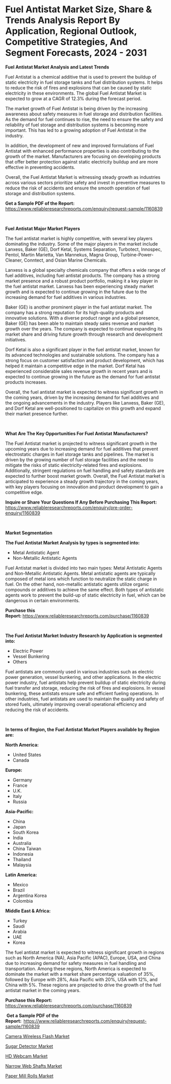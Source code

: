 <p><h1>Fuel Antistat Market Size, Share & Trends Analysis Report By Application, Regional Outlook, Competitive Strategies, And Segment Forecasts, 2024 - 2031</h1></p><p><strong>Fuel Antistat Market Analysis and Latest Trends</strong></p>
<p><p>Fuel Antistat is a chemical additive that is used to prevent the buildup of static electricity in fuel storage tanks and fuel distribution systems. It helps to reduce the risk of fires and explosions that can be caused by static electricity in these environments. The global Fuel Antistat Market is expected to grow at a CAGR of 12.3% during the forecast period.</p><p>The market growth of Fuel Antistat is being driven by the increasing awareness about safety measures in fuel storage and distribution facilities. As the demand for fuel continues to rise, the need to ensure the safety and reliability of fuel storage and distribution systems is becoming more important. This has led to a growing adoption of Fuel Antistat in the industry.</p><p>In addition, the development of new and improved formulations of Fuel Antistat with enhanced performance properties is also contributing to the growth of the market. Manufacturers are focusing on developing products that offer better protection against static electricity buildup and are more effective in preventing accidents.</p><p>Overall, the Fuel Antistat Market is witnessing steady growth as industries across various sectors prioritize safety and invest in preventive measures to reduce the risk of accidents and ensure the smooth operation of fuel storage and distribution systems.</p></p>
<p><strong>Get a Sample PDF of the Report:&nbsp;</strong> <a href="https://www.reliableresearchreports.com/enquiry/request-sample/1160839">https://www.reliableresearchreports.com/enquiry/request-sample/1160839</a></p>
<p>&nbsp;</p>
<p><strong>Fuel Antistat Major Market Players</strong></p>
<p><p>The fuel antistat market is highly competitive, with several key players dominating the industry. Some of the major players in the market include Lanxess, Baker (GE), Dorf Ketal, Systems Separation, Turbotect, Innospec, Pentol, Martin Marietta, Van Mannekus, Magna Group, Turbine-Power-Cleaner, Conntect, and Osian Marine Chemicals. </p><p>Lanxess is a global specialty chemicals company that offers a wide range of fuel additives, including fuel antistat products. The company has a strong market presence and a robust product portfolio, making it a key player in the fuel antistat market. Lanxess has been experiencing steady market growth and is expected to continue growing in the future due to the increasing demand for fuel additives in various industries.</p><p>Baker (GE) is another prominent player in the fuel antistat market. The company has a strong reputation for its high-quality products and innovative solutions. With a diverse product range and a global presence, Baker (GE) has been able to maintain steady sales revenue and market growth over the years. The company is expected to continue expanding its market share and driving future growth through research and development initiatives.</p><p>Dorf Ketal is also a significant player in the fuel antistat market, known for its advanced technologies and sustainable solutions. The company has a strong focus on customer satisfaction and product development, which has helped it maintain a competitive edge in the market. Dorf Ketal has experienced considerable sales revenue growth in recent years and is expected to continue growing in the future as the demand for fuel antistat products increases. </p><p>Overall, the fuel antistat market is expected to witness significant growth in the coming years, driven by the increasing demand for fuel additives and the ongoing advancements in the industry. Players like Lanxess, Baker (GE), and Dorf Ketal are well-positioned to capitalize on this growth and expand their market presence further.</p></p>
<p>&nbsp;</p>
<p><strong>What Are The Key Opportunities For Fuel Antistat Manufacturers?</strong></p>
<p><p>The Fuel Antistat market is projected to witness significant growth in the upcoming years due to increasing demand for fuel additives that prevent electrostatic charges in fuel storage tanks and pipelines. The market is driven by the growing number of fuel storage facilities and the need to mitigate the risks of static electricity-related fires and explosions. Additionally, stringent regulations on fuel handling and safety standards are expected to further boost market growth. Overall, the Fuel Antistat market is anticipated to experience a steady growth trajectory in the coming years, with key players focusing on innovation and product development to gain a competitive edge.</p></p>
<p><strong>Inquire or Share Your Questions If Any Before Purchasing This Report:</strong> <a href="https://www.reliableresearchreports.com/enquiry/pre-order-enquiry/1160839">https://www.reliableresearchreports.com/enquiry/pre-order-enquiry/1160839</a></p>
<p>&nbsp;</p>
<p><strong>Market Segmentation</strong></p>
<p><strong>The Fuel Antistat Market Analysis by types is segmented into:</strong></p>
<p><ul><li>Metal Antistatic Agent</li><li>Non-Metallic Antistatic Agents</li></ul></p>
<p><p>Fuel Antistat market is divided into two main types: Metal Antistatic Agents and Non-Metallic Antistatic Agents. Metal antistatic agents are typically composed of metal ions which function to neutralize the static charge in fuel. On the other hand, non-metallic antistatic agents utilize organic compounds or additives to achieve the same effect. Both types of antistatic agents work to prevent the build-up of static electricity in fuel, which can be dangerous in certain environments.</p></p>
<p><strong>Purchase this Report:&nbsp;</strong><a href="https://www.reliableresearchreports.com/purchase/1160839">https://www.reliableresearchreports.com/purchase/1160839</a></p>
<p>&nbsp;</p>
<p><strong>The Fuel Antistat Market Industry Research by Application is segmented into:</strong></p>
<p><ul><li>Electric Power</li><li>Vessel Bunkering</li><li>Others</li></ul></p>
<p><p>Fuel antistats are commonly used in various industries such as electric power generation, vessel bunkering, and other applications. In the electric power industry, fuel antistats help prevent buildup of static electricity during fuel transfer and storage, reducing the risk of fires and explosions. In vessel bunkering, these antistats ensure safe and efficient fueling operations. In other industries, fuel antistats are used to maintain the quality and safety of stored fuels, ultimately improving overall operational efficiency and reducing the risk of accidents.</p></p>
<p>&nbsp;</p>
<p><strong>In terms of Region, the Fuel Antistat Market Players available by Region are:</strong></p>
<p>
    <p> <strong> North America: </strong>
        <ul>
            <li>United States</li>
            <li>Canada</li>
        </ul>
        </p> 
    <p> <strong> Europe: </strong>
        <ul>
            <li>Germany</li>
            <li>France</li>
            <li>U.K.</li>
            <li>Italy</li>
            <li>Russia</li>
        </ul>
        </p> 
    <p> <strong> Asia-Pacific: </strong>
        <ul>
            <li>China</li>
            <li>Japan</li>
            <li>South Korea</li>
            <li>India</li>
            <li>Australia</li>
            <li>China Taiwan</li>
            <li>Indonesia</li>
            <li>Thailand</li>
            <li>Malaysia</li>
        </ul>
        </p> 
    <p> <strong> Latin America: </strong>
        <ul>
            <li>Mexico</li>
            <li>Brazil</li>
            <li>Argentina Korea</li>
            <li>Colombia</li>
        </ul>
        </p> 
    <p> <strong> Middle East & Africa: </strong>
        <ul>
            <li>Turkey</li>
            <li>Saudi</li>
            <li>Arabia</li>
            <li>UAE</li>
            <li>Korea</li>
        </ul>
    </p>
    </p>
<p><p>The fuel antistat market is expected to witness significant growth in regions such as North America (NA), Asia Pacific (APAC), Europe, USA, and China due to increasing demand for safety measures in fuel handling and transportation. Among these regions, North America is expected to dominate the market with a market share percentage valuation of 35%, followed by Europe with 28%, Asia Pacific with 20%, USA with 12%, and China with 5%. These regions are projected to drive the growth of the fuel antistat market in the coming years.</p></p>
<p><strong>Purchase this Report: </strong><a href="https://www.reliableresearchreports.com/purchase/1160839">https://www.reliableresearchreports.com/purchase/1160839</a></p>
<p>&nbsp;<strong>Get a Sample PDF of the Report:&nbsp;&nbsp;</strong><a href="https://www.reliableresearchreports.com/enquiry/request-sample/1160839">https://www.reliableresearchreports.com/enquiry/request-sample/1160839</a></p>
<p><strong></strong></p>
<p><p><a href="https://medium.com/@marieramos20/analyzing-camera-wireless-flash-market-global-industry-perspective-and-forecast-2024-to-2031-0bdf053b42ae">Camera Wireless Flash Market</a></p><p><a href="https://medium.com/@saraprifti1917/sugar-detector-market-insight-market-trends-growth-forecasted-from-2024-to-2031-f6b64ba8c931">Sugar Detector Market</a></p><p><a href="https://medium.com/@marieramos20/hd-webcam-market-share-evolution-and-market-growth-trends-2024-2031-2caa58937368">HD Webcam Market</a></p><p><a href="https://medium.com/@kathydavis04/narrow-web-shafts-market-outlook-industry-overview-and-forecast-2024-to-2031-66af9c93ed17">Narrow Web Shafts Market</a></p><p><a href="https://medium.com/@kathydavis04/decoding-paper-mill-rolls-market-metrics-market-share-trends-and-growth-patterns-e681acad25ee">Paper Mill Rolls Market</a></p></p>